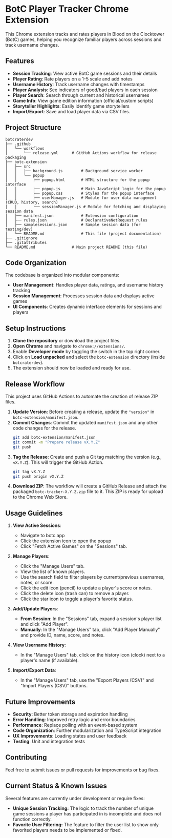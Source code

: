 # BotC Player Tracker Chrome Extension

This Chrome extension tracks and rates players in Blood on the Clocktower (BotC) games, helping you recognize familiar players across sessions and track username changes.

## Features

- **Session Tracking**: View active BotC game sessions and their details
- **Player Rating**: Rate players on a 1-5 scale and add notes
- **Username History**: Track username changes with timestamps
- **Player Analysis**: See indicators of good/bad players in each session
- **Player Search**: Search through current and historical usernames
- **Game Info**: View game edition information (official/custom scripts)
- **Storyteller Highlights**: Easily identify game storytellers
- **Import/Export**: Save and load player data via CSV files.

## Project Structure

```
botcraterdev
├── .github
│   └── workflows
│       └── release.yml      # GitHub Actions workflow for release packaging
├── botc-extension
│   ├── src
│   │   ├── background.js        # Background service worker
│   │   └── popup
│   │       ├── popup.html       # HTML structure for the popup interface
│   │       ├── popup.js         # Main JavaScript logic for the popup
│   │       ├── popup.css        # Styles for the popup interface
│   │       ├── userManager.js   # Module for user data management (CRUD, history, search)
│   │       └── sessionManager.js # Module for fetching and displaying session data
│   ├── manifest.json            # Extension configuration
│   ├── rules.json               # DeclarativeNetRequest rules
│   ├── samplesessions.json      # Sample session data (for testing/dev)
│   └── README.md                # This file (project documentation)
├── .gitignore
├── .gitattributes 
└── README.md                # Main project README (this file)
```

## Code Organization

The codebase is organized into modular components:

- **User Management**: Handles player data, ratings, and username history tracking
- **Session Management**: Processes session data and displays active games
- **UI Components**: Creates dynamic interface elements for sessions and players

## Setup Instructions

1. **Clone the repository** or download the project files.
2. **Open Chrome** and navigate to `chrome://extensions/`.
3. Enable **Developer mode** by toggling the switch in the top right corner.
4. Click on **Load unpacked** and select the `botc-extension` directory (inside `botcraterdev`).
5. The extension should now be loaded and ready for use.

## Release Workflow

This project uses GitHub Actions to automate the creation of release ZIP files.

1.  **Update Version**: Before creating a release, update the `"version"` in `botc-extension/manifest.json`.
2.  **Commit Changes**: Commit the updated `manifest.json` and any other code changes for the release.
    ```bash
    git add botc-extension/manifest.json
    git commit -m "Prepare release vX.Y.Z"
    git push
    ```
3.  **Tag the Release**: Create and push a Git tag matching the version (e.g., `vX.Y.Z`). This will trigger the GitHub Action.
    ```bash
    git tag vX.Y.Z
    git push origin vX.Y.Z
    ```
4.  **Download ZIP**: The workflow will create a GitHub Release and attach the packaged `botc-tracker-X.Y.Z.zip` file to it. This ZIP is ready for upload to the Chrome Web Store.

## Usage Guidelines

1. **View Active Sessions**:
   - Navigate to botc.app
   - Click the extension icon to open the popup
   - Click "Fetch Active Games" on the "Sessions" tab.

2. **Manage Players**:
   - Click the "Manage Users" tab.
   - View the list of known players.
   - Use the search field to filter players by current/previous usernames, notes, or score.
   - Click the edit icon (pencil) to update a player's score or notes.
   - Click the delete icon (trash can) to remove a player.
   - Click the star icon to toggle a player's favorite status.

3. **Add/Update Players**:
   - **From Session**: In the "Sessions" tab, expand a session's player list and click "Add Player".
   - **Manually**: In the "Manage Users" tab, click "Add Player Manually" and provide ID, name, score, and notes.

4. **View Username History**:
   - In the "Manage Users" tab, click on the history icon (clock) next to a player's name (if available).

5. **Import/Export Data**:
   - In the "Manage Users" tab, use the "Export Players (CSV)" and "Import Players (CSV)" buttons.

## Future Improvements

- **Security**: Better token storage and expiration handling
- **Error Handling**: Improved retry logic and error boundaries
- **Performance**: Replace polling with an event-based system
- **Code Organization**: Further modularization and TypeScript integration
- **UX Improvements**: Loading states and user feedback
- **Testing**: Unit and integration tests

## Contributing

Feel free to submit issues or pull requests for improvements or bug fixes.

## Current Status & Known Issues

Several features are currently under development or require fixes:

*   **Unique Session Tracking:** The logic to track the number of unique game sessions a player has participated in is incomplete and does not function correctly.
*   **Favorite User Filtering:** The feature to filter the user list to show only favorited players needs to be implemented or fixed.